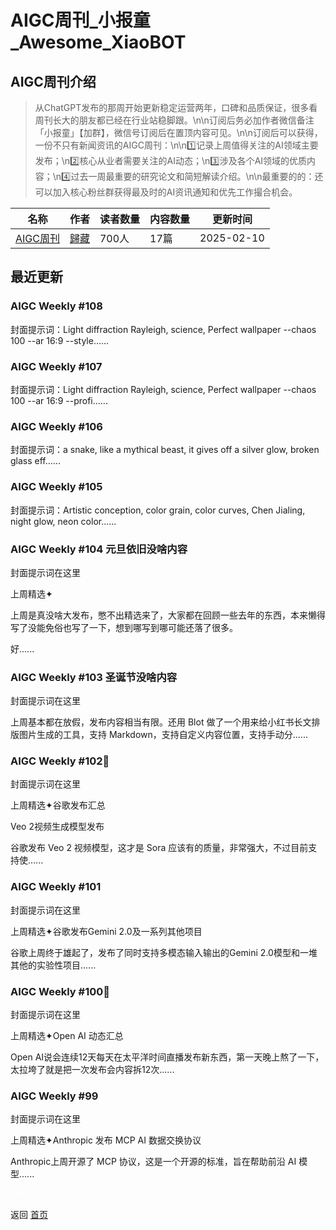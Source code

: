 # AIGC周刊_小报童_Awesome_XiaoBOT

## AIGC周刊介绍
> 从ChatGPT发布的那周开始更新稳定运营两年，口碑和品质保证，很多看周刊长大的朋友都已经在行业站稳脚跟。\n\n订阅后务必加作者微信备注「小报童」【加群】，微信号订阅后在置顶内容可见。\n\n订阅后可以获得，一份不只有新闻资讯的AIGC周刊：\n\n1️⃣记录上周值得关注的AI领域主要发布；\n2️⃣核心从业者需要关注的AI动态；\n3️⃣涉及各个AI领域的优质内容；\n4️⃣过去一周最重要的研究论文和简短解读介绍。\n\n最重要的的：还可以加入核心粉丝群获得最及时的AI资讯通知和优先工作撮合机会。  
  


|名称|作者|读者数量|内容数量|更新时间|
|---|---|---|---|---|
|[AIGC周刊](https://xiaobot.net/p/guizangNews?refer=0b133df9-27dc-423b-8101-639049001c13)|[歸藏](https://x.com/op7418)|700人|17篇|2025-02-10|

## 最近更新
### AIGC Weekly #108

封面提示词：Light diffraction Rayleigh, science, Perfect wallpaper --chaos 100 --ar
16:9 --style......

### AIGC Weekly #107

封面提示词：Light diffraction Rayleigh, science, Perfect wallpaper --chaos 100 --ar
16:9 --profi......

### AIGC Weekly #106

封面提示词：a snake, like a mythical beast, it gives off a silver glow, broken glass
eff......

### AIGC Weekly #105

封面提示词：Artistic conception, color grain, color curves, Chen Jialing, night
glow, neon color......

### AIGC Weekly #104 元旦依旧没啥内容

封面提示词在这里

上周精选✦

上周是真没啥大发布，憋不出精选来了，大家都在回顾一些去年的东西，本来懒得写了没能免俗也写了一下，想到哪写到哪可能还落了很多。

好......

### AIGC Weekly #103 圣诞节没啥内容

封面提示词在这里

上周基本都在放假，发布内容相当有限。还用 Blot 做了一个用来给小红书长文排版图片生成的工具，支持
Markdown，支持自定义内容位置，支持手动分......

### AIGC Weekly #102🎄

封面提示词在这里

上周精选✦谷歌发布汇总

Veo 2视频生成模型发布

谷歌发布 Veo 2 视频模型，这才是 Sora 应该有的质量，非常强大，不过目前支持使......

### AIGC Weekly #101

封面提示词在这里

上周精选✦谷歌发布Gemini 2.0及一系列其他项目

谷歌上周终于雄起了，发布了同时支持多模态输入输出的Gemini 2.0模型和一堆其他的实验性项目......

### AIGC Weekly #100🎉

封面提示词在这里

上周精选✦Open AI 动态汇总

Open AI说会连续12天每天在太平洋时间直播发布新东西，第一天晚上熬了一下，太拉垮了就是把一次发布会内容拆12次......

### AIGC Weekly #99

封面提示词在这里

上周精选✦Anthropic 发布 MCP AI 数据交换协议

Anthropic上周开源了 MCP 协议，这是一个开源的标准，旨在帮助前沿 AI 模型......


<a href="https://github.com/Reno9527/awesome-xiaobot" style="color: white; text-decoration: none;">awesome-xiaobot</a>

返回 [首页](../README.md)
